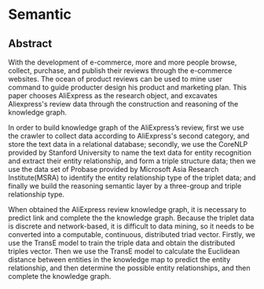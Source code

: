 # Semantic
## Abstract
With the development of e-commerce, more and more people browse, collect, purchase, and publish their reviews through the e-commerce websites. The ocean of product reviews can be used to mine user command to guide producter design his product and marketing plan. This paper chooses AliExpress as the research object, and excavates Aliexpress's review data through the construction and reasoning of the knowledge graph.

In order to build knowledge graph of the AliExpress’s review, first we use the crawler to collect data according to AliExpress's second category, and store the text data in a relational database; secondly, we use the CoreNLP provided by Stanford University to name the text data for entity recognition and extract their entity relationship, and form a triple structure data; then we use the data set of Probase provided by Microsoft Asia Research Institute(MSRA) to identify the entity relationship type of the triplet data; and finally we build the reasoning semantic layer by a three-group and triple relationship type.

When obtained the AliExpress review knowledge graph, it is necessary to predict link and complete the the knowledge graph. Because the triplet data is discrete and network-based, it is difficult to data mining, so it needs to be converted into a computable, continuous, distributed triad vector. Firstly, we use the TransE model to train the triple data and obtain the distributed triples vector. Then we use the TransE model to calculate the Euclidean distance between entities in the knowledge map to predict the entity relationship, and then determine the possible entity relationships, and then complete the  knowledge graph.
